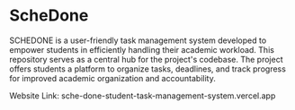 # ScheDone
SCHEDONE is a user-friendly task management system developed to empower students in efficiently handling their academic workload. This repository serves as a central hub for the project's codebase. The project offers students a platform to organize tasks, deadlines, and track progress for improved academic organization and accountability.


Website Link: sche-done-student-task-management-system.vercel.app
